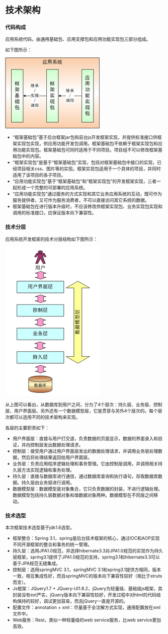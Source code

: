# 技术架构

### 代码构成

应用系统代码，由通用基础包、应用支撑包和应用功能实现包三部分组成。

如下图所示：

![技术架构](../image/tech_framework_1.png "技术架构图")

+ “框架基础包”基于后台框架jar包和前台js开发框架实现，并提供标准接口供框架实现包实现，供应用功能开发包调用。框架基础包不依赖于框架实现包和应用功能实现包。框架基础包可同时适用于不同项目。项目组不可以修改框架基础包中的内容。
+ “框架实现包”是基于“框架基础包”实现，包括对框架基础包中接口的实现，已经项目相关css、图片等的实现。框架实现包适用于一个具体的项目，并同时适用了该项目的各子项目。
+ “应用功能实现包”基于“框架基础包”和“框架实现包”的开发框架实现，三者一起形成一个完整的可部署的应用系统。
+ “应用功能实现包”通过服务的方式实现和其它业务应用系统的互动，既可作为服务提供者，又可作为服务消费者，不可以直接访问其它系统的数据。
+ 框架基础包在进行版本升级时，不应该修改供框架实现包、业务实现包实现和调用的标准接口，应保证版本向下兼容性。

### 技术分层

应用系统开发框架的技术分层结构如下图所示：

![技术分层结构](../image/tech_framework_2.png "技术分层结构图")

从上图可以看出，从数据库到用户之间，分为了4个层次：持久层、业务层、控制层、用户界面层。另外还有一个数据模型层，它是贯穿与另外4个层次的。每个层次都可以选用不同的技术架构来实现。

各层的主要职责如下：

+ 用户界面层：直接与用户打交道，负责数据的页面显示，数据的界面录入和验证，并向控制层发出数据处理请求。
+ 控制层：接受用户通过用户界面层发出的数据处理请求，并调用业务层处理数据，然后将处理结果返回给用户界面层。
+ 业务层：负责应用程序逻辑处理和事务管理。它由控制层调用，并调用相关持久层方法实现逻辑和事务处理。
+ 持久层：直接与数据库进行通信，通过数据库查询和执行语句，存取数据库数据。持久层由业务层进行调用。
+ 数据模型层：数据模型是对象集合，它只负责数据的封装，不进行逻辑处理。数据模型包括持久层数据对象和值数据对象两种。数据模型在不同层之间移动。

### 技术选型

本次框架技术选型基于jdk1.6选型。

+ 框架整合：Spring 3.1，spring是后台技术框架的核心，通过IOC和AOP实现不同开源框架的整合和事务的统一管理。
+ 持久层：选用JPA1.0规范，并选择hibernate3.3对JPA1.0规范的实现作为持久层框架，spring3.1提供了JPA1.0规范的支持，spring3.1和hibernate3.3可以基于JPA规范无缝集成。
+ 控制层：选用springMVC 3.1，springMVC 3.1和spring3.1提供方相同，版本一致，相互集成性好，而且springMVC的版本向下兼容性较好（相比于struts而言）。
+ Js框架：JQuery1.7 + JQuery-UI1.8.2，jQuery为轻量级、基础级js框架，其封装没有ext严实，jQuery版本向下兼容性较好，开发过程中对html的代码结构保持的较好，调试更加容易，而且jQuery一直是开源的。
+ 配置文件：annotation + xml：尽量基于全注解方式实现，通用配置放在xml文件中。
+ Web服务：Rest，类似一种轻量级的web service服务，比web service更加高效。